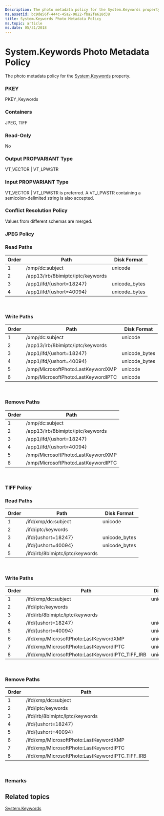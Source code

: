 ```yaml
---
Description: The photo metadata policy for the System.Keywords property.
ms.assetid: bc9de56f-444c-45a2-9822-fba2fe618d38
title: System.Keywords Photo Metadata Policy
ms.topic: article
ms.date: 05/31/2018
---
```


# System.Keywords Photo Metadata Policy

The photo metadata policy for the [System.Keywords](../properties/props-system-keywords.md) property.

### PKEY

PKEY\_Keywords

### Containers

JPEG, TIFF

### Read-Only

No

### Output PROPVARIANT Type

VT\_VECTOR \| VT\_LPWSTR

### Input PROPVARIANT Type

VT\_VECTOR \| VT\_LPWSTR is preferred. A VT\_LPWSTR containing a semicolon-delimited string is also accepted.

### Conflict Resolution Policy

Values from different schemas are merged.

### JPEG Policy

### Read Paths



| Order | Path                              | Disk Format    |
|-------|-----------------------------------|----------------|
| 1     | /xmp/<xmpbag>dc:subject     | unicode        |
| 2     | /app13/irb/8bimiptc/iptc/keywords |                |
| 3     | /app1/ifd/{ushort=18247}          | unicode\_bytes |
| 4     | /app1/ifd/{ushort=40094}          | unicode\_bytes |



 

### Write Paths



| Order | Path                                              | Disk Format    |
|-------|---------------------------------------------------|----------------|
| 1     | /xmp/<xmpbag>dc:subject                     | unicode        |
| 2     | /app13/irb/8bimiptc/iptc/keywords                 |                |
| 3     | /app1/ifd/{ushort=18247}                          | unicode\_bytes |
| 4     | /app1/ifd/{ushort=40094}                          | unicode\_bytes |
| 5     | /xmp/<xmpbag>MicrosoftPhoto:LastKeywordXMP  | unicode        |
| 6     | /xmp/<xmpbag>MicrosoftPhoto:LastKeywordIPTC | unicode        |



 

### Remove Paths



| Order | Path                                              |
|-------|---------------------------------------------------|
| 1     | /xmp/dc:subject                                   |
| 2     | /app13/irb/8bimiptc/iptc/keywords                 |
| 3     | /app1/ifd/{ushort=18247}                          |
| 4     | /app1/ifd/{ushort=40094}                          |
| 5     | /xmp/<xmpbag>MicrosoftPhoto:LastKeywordXMP  |
| 6     | /xmp/<xmpbag>MicrosoftPhoto:LastKeywordIPTC |



 

### TIFF Policy

### Read Paths



| Order | Path                              | Disk Format    |
|-------|-----------------------------------|----------------|
| 1     | /ifd/xmp/<xmpbag>dc:subject | unicode        |
| 2     | /ifd/iptc/keywords                |                |
| 3     | /ifd/{ushort=18247}               | unicode\_bytes |
| 4     | /ifd/{ushort=40094}               | unicode\_bytes |
| 5     | /ifd/irb/8bimiptc/iptc/keywords   |                |



 

### Write Paths



| Order | Path                                                             | Disk Format    |
|-------|------------------------------------------------------------------|----------------|
| 1     | /ifd/xmp/<xmpbag>dc:subject                                | unicode        |
| 2     | /ifd/iptc/keywords                                               |                |
| 3     | /ifd/irb/8bimiptc/iptc/keywords                                  |                |
| 4     | /ifd/{ushort=18247}                                              | unicode\_bytes |
| 5     | /ifd/{ushort=40094}                                              | unicode\_bytes |
| 6     | /ifd/xmp/<xmpbag>MicrosoftPhoto:LastKeywordXMP             | unicode        |
| 7     | /ifd/xmp/<xmpbag>MicrosoftPhoto:LastKeywordIPTC            | unicode        |
| 8     | /ifd/xmp/<xmpbag>MicrosoftPhoto:LastKeywordIPTC\_TIFF\_IRB | unicode        |



 

### Remove Paths



| Order | Path                                                             |
|-------|------------------------------------------------------------------|
| 1     | /ifd/xmp/dc:subject                                              |
| 2     | /ifd/iptc/keywords                                               |
| 3     | /ifd/irb/8bimiptc/iptc/keywords                                  |
| 4     | /ifd/{ushort=18247}                                              |
| 5     | /ifd/{ushort=40094}                                              |
| 6     | /ifd/xmp/<xmpbag>MicrosoftPhoto:LastKeywordXMP             |
| 7     | /ifd/xmp/<xmpbag>MicrosoftPhoto:LastKeywordIPTC            |
| 8     | /ifd/xmp/<xmpbag>MicrosoftPhoto:LastKeywordIPTC\_TIFF\_IRB |



 

### Remarks

## Related topics

<dl> <dt>

[System.Keywords](../properties/props-system-keywords.md)
</dt> </dl>

 

 